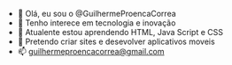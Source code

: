 - 👋 Olá, eu sou o @GuilhermeProencaCorrea
- 👀 Tenho interece em tecnologia e inovação
- 🌱 Atualente estou aprendendo HTML, Java Script e CSS
- 💞️ Pretendo criar sites e desevolver aplicativos moveis
- 📫 guilhermeproencacorrea@gmail.com
  
<!---
GuilhermeProencaCorrea/GuilhermeProencaCorrea is a ✨ special ✨ repository because its `README.md` (this file) appears on your GitHub profile.
You can click the Preview link to take a look at your changes.
--->
